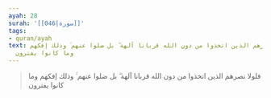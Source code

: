 ```yaml
---
ayah: 28
surah: '[[046|سورة]]'
tags:
- quran/ayah
text: فلولا نصرهم الذين اتخذوا من دون الله قربانا آلهة ۖ بل ضلوا عنهم ۚ وذلك إفكهم
  وما كانوا يفترون
---
```

> فلولا نصرهم الذين اتخذوا من دون الله قربانا آلهة ۖ بل ضلوا عنهم ۚ وذلك إفكهم وما كانوا يفترون
